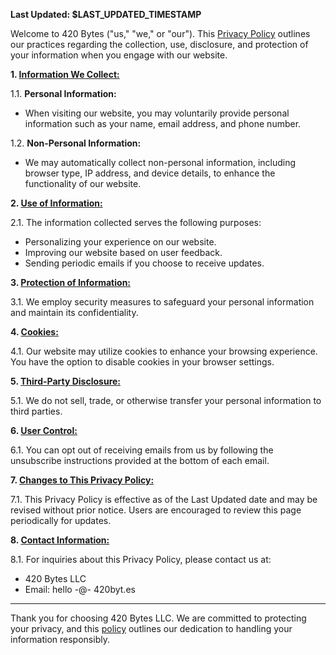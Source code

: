 **Last Updated: $LAST_UPDATED_TIMESTAMP**

Welcome to 420 Bytes ("us," "we," or "our"). This <a href="/privacy-policy">Privacy Policy</a> outlines our practices regarding the collection, use, disclosure, and protection of your information when you engage with our website.

**1. <a href="#information-we-collect">Information We Collect:</a>**

1.1. **Personal Information:**
   - When visiting our website, you may voluntarily provide personal information such as your name, email address, and phone number.

1.2. **Non-Personal Information:**
   - We may automatically collect non-personal information, including browser type, IP address, and device details, to enhance the functionality of our website.

**2. <a href="#use-of-information">Use of Information:</a>**

2.1. The information collected serves the following purposes:
   - Personalizing your experience on our website.
   - Improving our website based on user feedback.
   - Sending periodic emails if you choose to receive updates.

**3. <a href="#protection-of-information">Protection of Information:</a>**

3.1. We employ security measures to safeguard your personal information and maintain its confidentiality.

**4. <a href="#cookies">Cookies:</a>**

4.1. Our website may utilize cookies to enhance your browsing experience. You have the option to disable cookies in your browser settings.

**5. <a href="#third-party-disclosure">Third-Party Disclosure:</a>**

5.1. We do not sell, trade, or otherwise transfer your personal information to third parties.

**6. <a href="#user-control">User Control:</a>**

6.1. You can opt out of receiving emails from us by following the unsubscribe instructions provided at the bottom of each email.

**7. <a href="#changes-to-this-privacy-policy">Changes to This Privacy Policy:</a>**

7.1. This Privacy Policy is effective as of the Last Updated date and may be revised without prior notice. Users are encouraged to review this page periodically for updates.

**8. <a href="#contact-information">Contact Information:</a>**

8.1. For inquiries about this Privacy Policy, please contact us at:
   - 420 Bytes LLC
   - Email: hello -@- 420byt.es

---

Thank you for choosing 420 Bytes LLC. We are committed to protecting your privacy, and this <a href="/privacy-policy">policy</a> outlines our dedication to handling your information responsibly.
